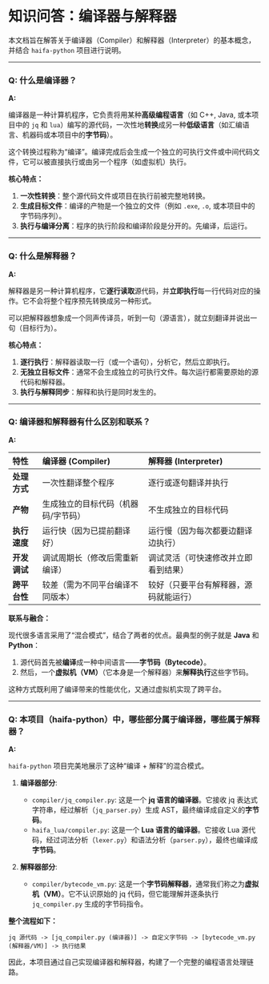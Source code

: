 # 知识问答：编译器与解释器

本文档旨在解答关于编译器（Compiler）和解释器（Interpreter）的基本概念，并结合 `haifa-python` 项目进行说明。

---

### Q: 什么是编译器？

**A:**

编译器是一种计算机程序，它负责将用某种**高级编程语言**（如 C++, Java, 或本项目中的 `jq` 和 `lua`）编写的源代码，一次性地**转换**成另一种**低级语言**（如汇编语言、机器码或本项目中的**字节码**）。

这个转换过程称为“编译”。编译完成后会生成一个独立的可执行文件或中间代码文件，它可以被直接执行或由另一个程序（如虚拟机）执行。

**核心特点：**

1.  **一次性转换**：整个源代码文件或项目在执行前被完整地转换。
2.  **生成目标文件**：编译的产物是一个独立的文件（例如 `.exe`, `.o`, 或本项目中的字节码序列）。
3.  **执行与编译分离**：程序的执行阶段和编译阶段是分开的。先编译，后运行。

---

### Q: 什么是解释器？

**A:**

解释器是另一种计算机程序，它**逐行读取**源代码，并**立即执行**每一行代码对应的操作。它不会将整个程序预先转换成另一种形式。

可以把解释器想象成一个同声传译员，听到一句（源语言），就立刻翻译并说出一句（目标行为）。

**核心特点：**

1.  **逐行执行**：解释器读取一行（或一个语句），分析它，然后立即执行。
2.  **无独立目标文件**：通常不会生成独立的可执行文件。每次运行都需要原始的源代码和解释器。
3.  **执行与解释同步**：解释和执行是同时发生的。

---

### Q: 编译器和解释器有什么区别和联系？

**A:**

| 特性 | 编译器 (Compiler) | 解释器 (Interpreter) |
| :--- | :--- | :--- |
| **处理方式** | 一次性翻译整个程序 | 逐行或逐句翻译并执行 |
| **产物** | 生成独立的目标代码（机器码/字节码） | 不生成独立的目标代码 |
| **执行速度** | 运行快（因为已提前翻译好） | 运行慢（因为每次都要边翻译边执行） |
| **开发调试** | 调试周期长（修改后需重新编译） | 调试灵活（可快速修改并立即看到结果） |
| **跨平台性** | 较差（需为不同平台编译不同版本） | 较好（只要平台有解释器，源码就能运行） |

**联系与融合：**

现代很多语言采用了“混合模式”，结合了两者的优点。最典型的例子就是 **Java** 和 **Python**：

1.  源代码首先被**编译**成一种中间语言——**字节码（Bytecode）**。
2.  然后，一个**虚拟机（VM）**（它本身是一个解释器）来**解释执行**这些字节码。

这种方式既利用了编译带来的性能优化，又通过虚拟机实现了跨平台。

---

### Q: 本项目（haifa-python）中，哪些部分属于编译器，哪些属于解释器？

**A:**

`haifa-python` 项目完美地展示了这种“编译 + 解释”的混合模式。

1.  **编译器部分**:
    *   `compiler/jq_compiler.py`: 这是一个 **jq 语言的编译器**。它接收 jq 表达式字符串，经过解析（`jq_parser.py`）生成 AST，最终编译成自定义的**字节码**。
    *   `haifa_lua/compiler.py`: 这是一个 **Lua 语言的编译器**。它接收 Lua 源代码，经过词法分析（`lexer.py`）和语法分析（`parser.py`），最终也编译成**字节码**。

2.  **解释器部分**:
    *   `compiler/bytecode_vm.py`: 这是一个**字节码解释器**，通常我们称之为**虚拟机（VM）**。它不认识原始的 jq 代码，但它能理解并逐条执行 `jq_compiler.py` 生成的字节码指令。

**整个流程如下：**

```
jq 源代码 -> [jq_compiler.py (编译器)] -> 自定义字节码 -> [bytecode_vm.py (解释器/VM)] -> 执行结果
```

因此，本项目通过自己实现编译器和解释器，构建了一个完整的编程语言处理链路。
